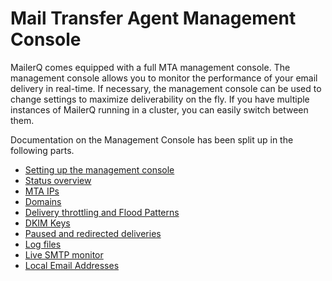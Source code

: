 # Mail Transfer Agent Management Console

MailerQ comes equipped with a full MTA management console. The management
console allows you to monitor the performance of your email delivery in 
real-time. If necessary, the management console can be used to change 
settings to maximize deliverability on the fly. If you have multiple 
instances of MailerQ running in a cluster, you can easily switch between 
them.

Documentation on the Management Console has been split up in the following parts.

* [Setting up the management console](mgmt-setup "Setup of the management console")
* [Status overview](mgmt-overview "Status overview of the management console")
* [MTA IPs](mgmt-ips "MTA IPs view of the management console")
* [Domains](mgmt-domains "Domains view of the management console")
* [Delivery throttling and Flood Patterns](mgmt-throttling "Managing delivery throttling via the management console")
* [DKIM Keys](mgmt-dkim "DKIM Keys view of the management console")
* [Paused and redirected deliveries](mgmt-paused "Managing paused and redirected deliveries through the management console")
* [Log files](mgmt-logs "Log files view of the management console")
* [Live SMTP monitor](mgmt-live "Live SMTP monitoring through the management console")
* [Local Email Addresses](mgmt-local "Managing Local Email Addresses through the management console")

